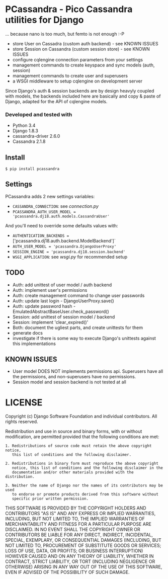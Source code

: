 # PCassandra - Pico Cassandra utilities for Django

... because nano is too much, but femto is not enough :-P

- store User on Cassadra (custom auth backend) - see KNOWN ISSUES
- store Session on Cassandra (custom session store) - see KNOWN ISSUES
- configure cqlengine connection parameters from your settings
- management commands to create keyspace and sync models (auth, session)
- management commands to create user and superusers
- a WSGI middleware to setup cqlengine on development server

Since Django's auth & session backends are by design heavyly coupled with models,
the backends included here are basically and copy & paste of Django, adapted for
the API of cqlengine models.

### Developed and tested with

* Python 3.4
* Django 1.8.3
* cassandra-driver 2.6.0
* Cassandra 2.1.8

## Install

    $ pip install pcassandra

## Settings

PCassandra adds 2 new settings variables:

* `CASSANDRA_CONNECTION`: see *connection.py*
* `PCASSANDRA_AUTH_USER_MODEL = 'pcassandra.dj18.auth.models.CassandraUser'`

And you'll need to override some defaults values with:

* `AUTHENTICATION_BACKENDS = `['pcassandra.dj18.auth.backend.ModelBackend']`
* `AUTH_USER_MODEL = 'pcassandra.DjangoUserProxy'`
* `SESSION_ENGINE = 'pcassandra.dj18.session.backend'`
* `WSGI_APPLICATION`: see *wsgi.py* for recommended setup

## TODO

- Auth: add unittest of user model / auth backend
- Auth: implement user's permissions
- Auth: create management command to change user passwords
- Auth: update last login - DjangoUserProxy.save()
- Auth: update password hash - EmulatedAbstractBaseUser.check_password()
- Session: add unittest of session model / backend
- Session: implement 'clear_expired()'
- Both: document the ugliest parts, and create unittests for them
- generate docs
- investigate if there is some way to execute Django's unittests against this implementations

## KNOWN ISSUES

- User model DOES NOT implements permissions api. Superusers have all the permissions,
  and non-superusers have no permissions.
- Session model and session backend is not tested at all


# LICENSE

Copyright (c) Django Software Foundation and individual contributors.
All rights reserved.

Redistribution and use in source and binary forms, with or without modification,
are permitted provided that the following conditions are met:

    1. Redistributions of source code must retain the above copyright notice,
       this list of conditions and the following disclaimer.

    2. Redistributions in binary form must reproduce the above copyright
       notice, this list of conditions and the following disclaimer in the
       documentation and/or other materials provided with the distribution.

    3. Neither the name of Django nor the names of its contributors may be used
       to endorse or promote products derived from this software without
       specific prior written permission.

THIS SOFTWARE IS PROVIDED BY THE COPYRIGHT HOLDERS AND CONTRIBUTORS "AS IS" AND
ANY EXPRESS OR IMPLIED WARRANTIES, INCLUDING, BUT NOT LIMITED TO, THE IMPLIED
WARRANTIES OF MERCHANTABILITY AND FITNESS FOR A PARTICULAR PURPOSE ARE
DISCLAIMED. IN NO EVENT SHALL THE COPYRIGHT OWNER OR CONTRIBUTORS BE LIABLE FOR
ANY DIRECT, INDIRECT, INCIDENTAL, SPECIAL, EXEMPLARY, OR CONSEQUENTIAL DAMAGES
(INCLUDING, BUT NOT LIMITED TO, PROCUREMENT OF SUBSTITUTE GOODS OR SERVICES;
LOSS OF USE, DATA, OR PROFITS; OR BUSINESS INTERRUPTION) HOWEVER CAUSED AND ON
ANY THEORY OF LIABILITY, WHETHER IN CONTRACT, STRICT LIABILITY, OR TORT
(INCLUDING NEGLIGENCE OR OTHERWISE) ARISING IN ANY WAY OUT OF THE USE OF THIS
SOFTWARE, EVEN IF ADVISED OF THE POSSIBILITY OF SUCH DAMAGE.
